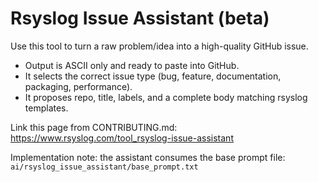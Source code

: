 # Rsyslog Issue Assistant (beta)

Use this tool to turn a raw problem/idea into a high-quality GitHub issue.
- Output is ASCII only and ready to paste into GitHub.
- It selects the correct issue type (bug, feature, documentation, packaging, performance).
- It proposes repo, title, labels, and a complete body matching rsyslog templates.

Link this page from CONTRIBUTING.md:
https://www.rsyslog.com/tool_rsyslog-issue-assistant

Implementation note: the assistant consumes the base prompt file:
`ai/rsyslog_issue_assistant/base_prompt.txt`

